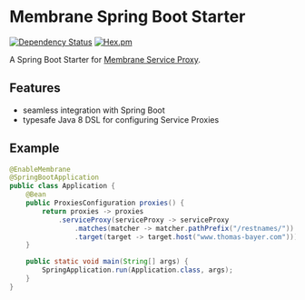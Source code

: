 # Membrane Spring Boot Starter

[![Dependency Status](https://www.versioneye.com/user/projects/59109d639e070f003f7cb97c/badge.svg?style=flat-square)](https://www.versioneye.com/user/projects/59109d639e070f003f7cb97c)
[![Hex.pm](https://img.shields.io/hexpm/l/plug.svg?style=flat-square)](https://raw.githubusercontent.com/helpermethod/membrane-spring-boot-starter/master/LICENSE)

A Spring Boot Starter for [Membrane Service Proxy](https://github.com/membrane/service-proxy).

## Features

* seamless integration with Spring Boot
* typesafe Java 8 DSL for configuring Service Proxies

## Example

```java
@EnableMembrane
@SpringBootApplication
public class Application {
    @Bean
    public ProxiesConfiguration proxies() {
        return proxies -> proxies
            .serviceProxy(serviceProxy -> serviceProxy
                .matches(matcher -> matcher.pathPrefix("/restnames/"))
                .target(target -> target.host("www.thomas-bayer.com")));
    }

    public static void main(String[] args) {
        SpringApplication.run(Application.class, args);
    }
}
```
